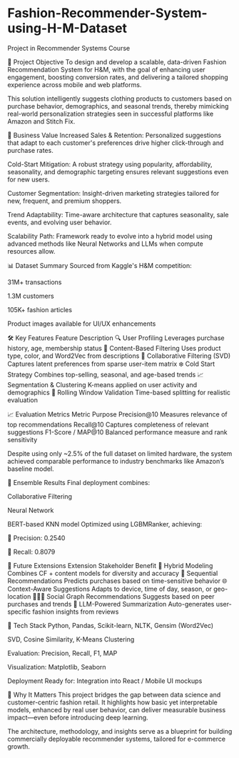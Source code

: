 # Fashion-Recommender-System-using-H-M-Dataset
Project in Recommender Systems Course

🎯 Project Objective
To design and develop a scalable, data-driven Fashion Recommendation System for H&M, with the goal of enhancing user engagement, boosting conversion rates, and delivering a tailored shopping experience across mobile and web platforms.

This solution intelligently suggests clothing products to customers based on purchase behavior, demographics, and seasonal trends, thereby mimicking real-world personalization strategies seen in successful platforms like Amazon and Stitch Fix.

💼 Business Value
Increased Sales & Retention: Personalized suggestions that adapt to each customer's preferences drive higher click-through and purchase rates.

Cold-Start Mitigation: A robust strategy using popularity, affordability, seasonality, and demographic targeting ensures relevant suggestions even for new users.

Customer Segmentation: Insight-driven marketing strategies tailored for new, frequent, and premium shoppers.

Trend Adaptability: Time-aware architecture that captures seasonality, sale events, and evolving user behavior.

Scalability Path: Framework ready to evolve into a hybrid model using advanced methods like Neural Networks and LLMs when compute resources allow.

📊 Dataset Summary
Sourced from Kaggle's H&M competition:

31M+ transactions

1.3M customers

105K+ fashion articles

Product images available for UI/UX enhancements

🛠️ Key Features
Feature	Description
🔍 User Profiling	Leverages purchase history, age, membership status
🧠 Content-Based Filtering	Uses product type, color, and Word2Vec from descriptions
🔗 Collaborative Filtering (SVD)	Captures latent preferences from sparse user-item matrix
❄️ Cold Start Strategy	Combines top-selling, seasonal, and age-based trends
📈 Segmentation & Clustering	K-means applied on user activity and demographics
🔄 Rolling Window Validation	Time-based splitting for realistic evaluation

📈 Evaluation Metrics
Metric	Purpose
Precision@10	Measures relevance of top recommendations
Recall@10	Captures completeness of relevant suggestions
F1-Score / MAP@10	Balanced performance measure and rank sensitivity

Despite using only ~2.5% of the full dataset on limited hardware, the system achieved comparable performance to industry benchmarks like Amazon’s baseline model.

🔁 Ensemble Results
Final deployment combines:

Collaborative Filtering

Neural Network

BERT-based KNN model
Optimized using LGBMRanker, achieving:

🎯 Precision: 0.2540

🎯 Recall: 0.8079

🔮 Future Extensions
Extension	Stakeholder Benefit
🔁 Hybrid Modeling	Combines CF + content models for diversity and accuracy
📆 Sequential Recommendations	Predicts purchases based on time-sensitive behavior
🌐 Context-Aware Suggestions	Adapts to device, time of day, season, or geo-location
🧑‍🤝‍🧑 Social Graph Recommendations	Suggests based on peer purchases and trends
🧠 LLM-Powered Summarization	Auto-generates user-specific fashion insights from reviews

🧩 Tech Stack
Python, Pandas, Scikit-learn, NLTK, Gensim (Word2Vec)

SVD, Cosine Similarity, K-Means Clustering

Evaluation: Precision, Recall, F1, MAP

Visualization: Matplotlib, Seaborn

Deployment Ready for: Integration into React / Mobile UI mockups

🙋 Why It Matters
This project bridges the gap between data science and customer-centric fashion retail. It highlights how basic yet interpretable models, enhanced by real user behavior, can deliver measurable business impact—even before introducing deep learning.

The architecture, methodology, and insights serve as a blueprint for building commercially deployable recommender systems, tailored for e-commerce growth.
